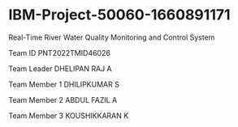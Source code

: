 # IBM-Project-50060-1660891171
Real-Time River Water Quality Monitoring and Control System


Team ID        PNT2022TMID46026

Team Leader     DHELIPAN RAJ A

Team Member 1   DHILIPKUMAR S

Team Member 2   ABDUL FAZIL A

Team Member 3   KOUSHIKKARAN K
